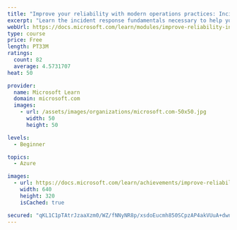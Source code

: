 ```yaml
---
title: "Improve your reliability with modern operations practices: Incident response"
excerpt: "Learn the incident response fundamentals necessary to help you sustainably achieve the appropriate level of reliability in your systems, services, and products."
webUrl: https://docs.microsoft.com/learn/modules/improve-reliability-incidents/
type: course
price: Free
length: PT33M
ratings:
  count: 82
  average: 4.5731707
heat: 50

provider:
  name: Microsoft Learn
  domain: microsoft.com
  images:
    - url: /assets/images/organizations/microsoft.com-50x50.jpg
      width: 50
      height: 50

levels:
  - Beginner

topics:
  - Azure

images:
  - url: https://docs.microsoft.com/learn/achievements/improve-reliability-incidents-social.png
    width: 640
    height: 320
    isCached: true

secured: "qKL1C1pTAtrJzaaXzm0/WZ/fNNyNR8p/xsdoEucmh850SCpzAP4akVUuA+dwnIcZvWwUTC698mXIcfXaysnJNE9NiSG127JvVTkWEP+ewKfINZyGn5XadGdAonxvf61P1l+pCh9NhOeMqcHuqqFEuE8EgCz31AO2noJGepe9r6wz3ANngcKotdTL0wRe2ge56HNvpvHpdT4qMLedl1h/zgmbbX98eyLky+LLK7wKqWqhPHaJzBnhQomKkdJ/8UdNAXdezsFDn6wVs2HJHOqaCXQrXuHGEKSjBjbxg0xoaFWCiFBm8Ly/XeqyPEBqO2fH51Bl9aMxV52BpHnuYNZXuE9lheNxqLIinjdk6je392U1S/YT3AZIjfqgU4NKg7c/Tc//aGHLtdv/CFkYiwxHaTeom8YML9boKH4Ji3WeK74=;lXVO7gKv3M1lhFWB5EtEIQ=="
---
```


